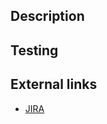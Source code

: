## Description
<!-- Provide a summary of what the PR does and why it is being submitted. -->

## Testing
<!-- Describe how the changes have been tested. Provide test instructions or details. -->

## External links
<!-- Any related external links can be added here. Please include the Jira number if it applies to the changes. -->

- [JIRA](https://hashicorp.atlassian.net/browse/xxxx)